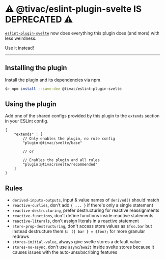# ⚠ @tivac/eslint-plugin-svelte IS DEPRECATED ⚠

[`eslint-plugin-svelte`](https://ota-meshi.github.io/eslint-plugin-svelte/) now does everything this plugin does (and more) with less weirdness.

Use it instead!

---

## Installing the plugin

Install the plugin and its dependencies via npm.

```bash
$> npm install --save-dev @tivac/eslint-plugin-svelte
```

## Using the plugin

Add one of the shared configs provided by this plugin to the `extends` section in your ESLint config.

```json5
{
    "extends" : [
        // Only enables the plugin, no rule config
        "plugin:@tivac/svelte/base"

        // or

        // Enables the plugin and all rules
        "plugin:@tivac/svelte/recommended"
    ]
}
```

## Rules

- `derived-inputs-outputs`, input & value names of `derived()` should match
- `reactive-curlies`, don't add `{ ... }` if there's only a single statement
- `reactive-destructuring`, prefer destructuring for reactive reassignments
- `reactive-functions`, don't define functions inside reactive statements
- `reactive-literals`, don't assign literals in a reactive statement
- `store-prop-destructuring`, don't access store values as `$foo.bar` but instead destructure them `$: ({ bar } = $foo);` for more granular redraws
- `stores-initial-value`, always give svelte stores a default value
- `stores-no-async`, don't use `async`/`await` inside svelte stores because it causes issues with the auto-unsubscribing features
